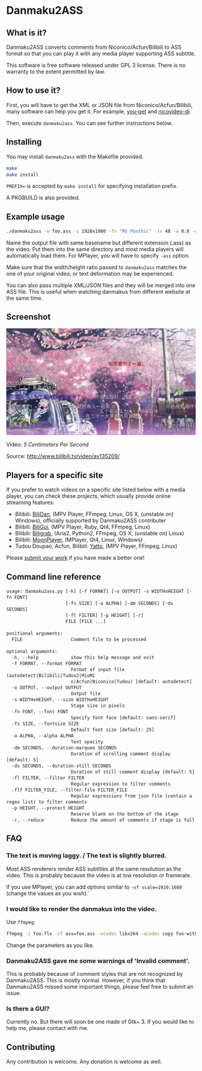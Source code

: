 Danmaku2ASS
===========

What is it?
-----------

Danmaku2ASS converts comments from Niconico/Acfun/Bilibili to ASS format so that you can play it with any media player supporting ASS subtitle.

This software is free software released under GPL 3 license. There is no warranty to the extent permitted by law.

How to use it?
--------------

First, you will have to get the XML or JSON file from Niconico/Acfun/Bilibili, many software can help you get it. For example, [you-get](https://github.com/soimort/you-get) and [nicovideo-dl](http://sourceforge.jp/projects/nicovideo-dl/).

Then, execute `danmaku2ass`. You can see further instructions below.

Installing
----------

You may install `danmaku2ass` with the Makefile provided.

```sh
make
make install
```

`PREFIX=` is accepted by `make install` for specifying installation prefix.

A PKGBUILD is also provided.

Example usage
-------------

```sh
./danmaku2ass -o foo.ass -s 1920x1080 -fn "MS PGothic" -fs 48 -a 0.8 -dm 5 -ds 5 foo.xml
```

Name the output file with same basename but different extension (.ass) as the video. Put them into the same directory and most media players will automatically load them. For MPlayer, you will have to specify `-ass` option.

Make sure that the width/height ratio passed to `danmaku2ass` matches the one of your original video, or text deformation may be experienced.

You can also pass multiple XML/JSON files and they will be merged into one ASS file. This is useful when watching danmakus from different website at the same time.

Screenshot
----------

![5 Centimeters Per Second with Danmaku2ASS](screenshot.jpg)

Video: _5 Centimeters Per Second_

Source: http://www.bilibili.tv/video/av135209/

Players for a specific site
---------------------------

If you prefer to watch videos on a specific site listed below with a media player, you can check these projects, which usually provide online streaming features:

- Bilibili: [BiliDan](https://github.com/m13253/BiliDan), (MPV Player, FFmpeg, Linux, OS X, (unstable on) Windows), officially supported by Danmaku2ASS contributer
- Bilibili: [BiliGui](https://github.com/marguerite/BiliGui), (MPV Player, Ruby, Qt4, FFmpeg, Linux)
- Bilibili: [Biligrab](https://github.com/cnbeining/Biligrab), (Aria2, Python2, FFmpeg, OS X, (unstable on) Linux)
- Bilibili: [MoonPlayer](https://github.com/coslyk/moonplayer), (MPlayer, Qt4, Linux, Windows)
- Tudou Doupao, Acfun, Bilibili: [Yatto](https://github.com/Goshin/Yatto), (MPV Player, FFmpeg, Linux)

Please [submit your work](https://github.com/m13253/danmaku2ass/issues) if you have made a better one!

Command line reference
----------------------

```
usage: danmaku2ass.py [-h] [-f FORMAT] [-o OUTPUT] -s WIDTHxHEIGHT [-fn FONT]
                      [-fs SIZE] [-a ALPHA] [-dm SECONDS] [-ds SECONDS]
                      [-fl FILTER] [-p HEIGHT] [-r]
                      FILE [FILE ...]

positional arguments:
  FILE                  Comment file to be processed

optional arguments:
  -h, --help            show this help message and exit
  -f FORMAT, --format FORMAT
                        Format of input file (autodetect|Bilibili|Tudou2|MioMi
                        o|Acfun|Niconico|Tudou) [default: autodetect]
  -o OUTPUT, --output OUTPUT
                        Output file
  -s WIDTHxHEIGHT, --size WIDTHxHEIGHT
                        Stage size in pixels
  -fn FONT, --font FONT
                        Specify font face [default: sans-serif]
  -fs SIZE, --fontsize SIZE
                        Default font size [default: 25]
  -a ALPHA, --alpha ALPHA
                        Text opacity
  -dm SECONDS, --duration-marquee SECONDS
                        Duration of scrolling comment display [default: 5]
  -ds SECONDS, --duration-still SECONDS
                        Duration of still comment display [default: 5]
  -fl FILTER, --filter FILTER
                        Regular expression to filter comments
  -flf FILTER_FILE, --filter-file FILTER_FILE
                        Regular expressions from json file (contain a regex list) to filter comments
  -p HEIGHT, --protect HEIGHT
                        Reserve blank on the bottom of the stage
  -r, --reduce          Reduce the amount of comments if stage is full
```

FAQ
---

### The text is moving laggy. / The text is slightly blurred.

Most ASS renderers render ASS subtitles at the same resolution as the video. This is probably because the video is at low resolution or framerate.

If you use MPlayer, you can add options similar to `-vf scale=1920:1080` (change the values as you wish).`

### I would like to render the danmakus into the video.

Use `ffmpeg`:

```sh
ffmpeg -i foo.flv -vf ass=foo.ass -vcodec libx264 -acodec copy foo-with-danmaku.flv
```

Change the parameters as you like.

### Danmaku2ASS gave me some warnings of 'Invalid comment'.

This is probably because of comment styles that are not recognized by Danmaku2ASS. This is mostly normal. However, if you think that Danmaku2ASS missed some important things, please feel free to submit an issue.

### Is there a GUI?

Currently no. But there will soon be one made of Gtk+ 3. If you would like to help me, please contact with me.

Contributing
------------

Any contribution is welcome. Any donation is welcome as well.

